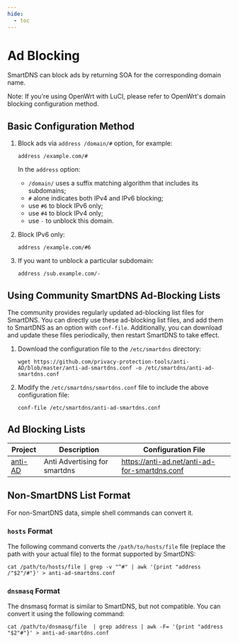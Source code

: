 ```yaml
---
hide:
  - toc
---
```


# Ad Blocking

SmartDNS can block ads by returning SOA for the corresponding domain name.

Note: If you're using OpenWrt with LuCI, please refer to OpenWrt's domain blocking configuration method.

## Basic Configuration Method

1. Block ads via `address /domain/#` option, for example:

    ```shell
    address /example.com/#
    ```

    In the `address` option:

    * `/domain/` uses a suffix matching algorithm that includes its subdomains;
    * `#` alone indicates both IPv4 and IPv6 blocking;
    * use `#6` to block IPv6 only;
    * use `#4` to block IPv4 only;
    * use `-` to unblock this domain.

1. Block IPv6 only:

    ```shell
    address /example.com/#6
    ```

1. If you want to unblock a particular subdomain:

    ```shell
    address /sub.example.com/-
    ```

## Using Community SmartDNS Ad-Blocking Lists

The community provides regularly updated ad-blocking list files for SmartDNS. You can directly use these ad-blocking list files, and add them to SmartDNS as an option with `conf-file`. Additionally, you can download and update these files periodically, then restart SmartDNS to take effect.

1. Download the configuration file to the `/etc/smartdns` directory:

    ```shell
    wget https://github.com/privacy-protection-tools/anti-AD/blob/master/anti-ad-smartdns.conf -o /etc/smartdns/anti-ad-smartdns.conf
    ```

1. Modify the `/etc/smartdns/smartdns.conf` file to include the above configuration file:

    ```shell
    conf-file /etc/smartdns/anti-ad-smartdns.conf
    ```

## Ad Blocking Lists

| Project | Description | Configuration File |
| -- | -- | --
| [anti-AD](https://anti-ad.net/) | Anti Advertising for smartdns | https://anti-ad.net/anti-ad-for-smartdns.conf |

## Non-SmartDNS List Format

For non-SmartDNS data, simple shell commands can convert it.

### `hosts` Format

The following command converts the `/path/to/hosts/file` file (replace the path with your actual file) to the format supported by SmartDNS:

```shell
cat /path/to/hosts/file | grep -v "^#" | awk '{print "address /"$2"/#"}' > anti-ad-smartdns.conf
```

### `dnsmasq` Format

The dnsmasq format is similar to SmartDNS, but not compatible. You can convert it using the following command:

```shell
cat /path/to/dnsmasq/file  | grep address | awk -F= '{print "address "$2"#"}' > anti-ad-smartdns.conf
```
